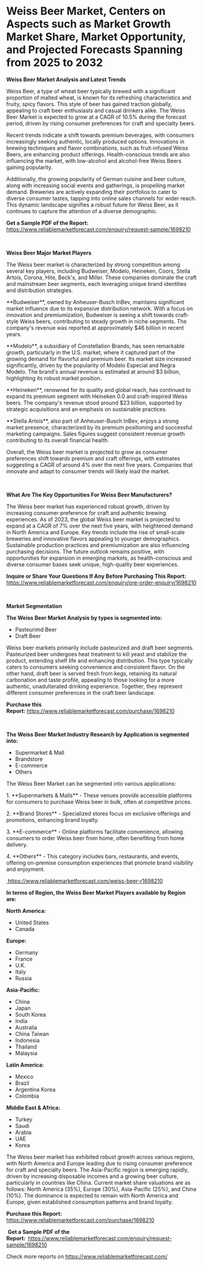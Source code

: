 <p><h1>Weiss Beer Market, Centers on Aspects such as Market Growth Market Share, Market Opportunity, and Projected Forecasts Spanning from 2025 to 2032</h1></p><p><strong>Weiss Beer Market Analysis and Latest Trends</strong></p>
<p><p>Weiss Beer, a type of wheat beer typically brewed with a significant proportion of malted wheat, is known for its refreshing characteristics and fruity, spicy flavors. This style of beer has gained traction globally, appealing to craft beer enthusiasts and casual drinkers alike. The Weiss Beer Market is expected to grow at a CAGR of 10.5% during the forecast period, driven by rising consumer preferences for craft and specialty beers.</p><p>Recent trends indicate a shift towards premium beverages, with consumers increasingly seeking authentic, locally produced options. Innovations in brewing techniques and flavor combinations, such as fruit-infused Weiss Beers, are enhancing product offerings. Health-conscious trends are also influencing the market, with low-alcohol and alcohol-free Weiss Beers gaining popularity. </p><p>Additionally, the growing popularity of German cuisine and beer culture, along with increasing social events and gatherings, is propelling market demand. Breweries are actively expanding their portfolios to cater to diverse consumer tastes, tapping into online sales channels for wider reach. This dynamic landscape signifies a robust future for Weiss Beer, as it continues to capture the attention of a diverse demographic.</p></p>
<p><strong>Get a Sample PDF of the Report:&nbsp;</strong> <a href="https://www.reliablemarketforecast.com/enquiry/request-sample/1698210?utm_campaign=2291&utm_medium=2&utm_source=Github&utm_content=ia&utm_term=07042025&utm_id=weiss-beer">https://www.reliablemarketforecast.com/enquiry/request-sample/1698210</a></p>
<p>&nbsp;</p>
<p><strong>Weiss Beer Major Market Players</strong></p>
<p><p>The Weiss beer market is characterized by strong competition among several key players, including Budweiser, Modelo, Heineken, Coors, Stella Artois, Corona, Hite, Beck's, and Miller. These companies dominate the craft and mainstream beer segments, each leveraging unique brand identities and distribution strategies.</p><p>**Budweiser**, owned by Anheuser-Busch InBev, maintains significant market influence due to its expansive distribution network. With a focus on innovation and premiumization, Budweiser is seeing a shift towards craft-style Weiss beers, contributing to steady growth in niche segments. The company's revenue was reported at approximately $46 billion in recent years.</p><p>**Modelo**, a subsidiary of Constellation Brands, has seen remarkable growth, particularly in the U.S. market, where it captured part of the growing demand for flavorful and premium beer. Its market size increased significantly, driven by the popularity of Modelo Especial and Negra Modelo. The brand's annual revenue is estimated at around $3 billion, highlighting its robust market position.</p><p>**Heineken**, renowned for its quality and global reach, has continued to expand its premium segment with Heineken 0.0 and craft-inspired Weiss beers. The company's revenue stood around $23 billion, supported by strategic acquisitions and an emphasis on sustainable practices.</p><p>**Stella Artois**, also part of Anheuser-Busch InBev, enjoys a strong market presence, characterized by its premium positioning and successful marketing campaigns. Sales figures suggest consistent revenue growth contributing to its overall financial health.</p><p>Overall, the Weiss beer market is projected to grow as consumer preferences shift towards premium and craft offerings, with estimates suggesting a CAGR of around 4% over the next five years. Companies that innovate and adapt to consumer trends will likely lead the market.</p></p>
<p>&nbsp;</p>
<p><strong>What Are The Key Opportunities For Weiss Beer Manufacturers?</strong></p>
<p><p>The Weiss beer market has experienced robust growth, driven by increasing consumer preference for craft and authentic brewing experiences. As of 2023, the global Weiss beer market is projected to expand at a CAGR of 7% over the next five years, with heightened demand in North America and Europe. Key trends include the rise of small-scale breweries and innovative flavors appealing to younger demographics. Sustainable production practices and premiumization are also influencing purchasing decisions. The future outlook remains positive, with opportunities for expansion in emerging markets, as health-conscious and diverse consumer bases seek unique, high-quality beer experiences.</p></p>
<p><strong>Inquire or Share Your Questions If Any Before Purchasing This Report:</strong> <a href="https://www.reliablemarketforecast.com/enquiry/pre-order-enquiry/1698210?utm_campaign=2291&utm_medium=2&utm_source=Github&utm_content=ia&utm_term=07042025&utm_id=weiss-beer">https://www.reliablemarketforecast.com/enquiry/pre-order-enquiry/1698210</a></p>
<p>&nbsp;</p>
<p><strong>Market Segmentation</strong></p>
<p><strong>The Weiss Beer Market Analysis by types is segmented into:</strong></p>
<p><ul><li>Pasteurimd Beer</li><li>Draft Beer</li></ul></p>
<p><p>Weiss beer markets primarily include pasteurized and draft beer segments. Pasteurized beer undergoes heat treatment to kill yeast and stabilize the product, extending shelf life and enhancing distribution. This type typically caters to consumers seeking convenience and consistent flavor. On the other hand, draft beer is served fresh from kegs, retaining its natural carbonation and taste profile, appealing to those looking for a more authentic, unadulterated drinking experience. Together, they represent different consumer preferences in the craft beer landscape.</p></p>
<p><strong>Purchase this Report:&nbsp;</strong><a href="https://www.reliablemarketforecast.com/purchase/1698210?utm_campaign=2291&utm_medium=2&utm_source=Github&utm_content=ia&utm_term=07042025&utm_id=weiss-beer">https://www.reliablemarketforecast.com/purchase/1698210</a></p>
<p>&nbsp;</p>
<p><strong>The Weiss Beer Market Industry Research by Application is segmented into:</strong></p>
<p><ul><li>Supermarket & Mall</li><li>Brandstore</li><li>E-commerce</li><li>Others</li></ul></p>
<p><p>The Weiss Beer Market can be segmented into various applications: </p><p>1. **Supermarkets & Malls** - These venues provide accessible platforms for consumers to purchase Weiss beer in bulk, often at competitive prices. </p><p>2. **Brand Stores** - Specialized stores focus on exclusive offerings and promotions, enhancing brand loyalty. </p><p>3. **E-commerce** - Online platforms facilitate convenience, allowing consumers to order Weiss beer from home, often benefiting from home delivery. </p><p>4. **Others** - This category includes bars, restaurants, and events, offering on-premise consumption experiences that promote brand visibility and enjoyment.</p></p>
<p><a href="https://www.reliablemarketforecast.com/weiss-beer-r1698210?utm_campaign=2291&utm_medium=2&utm_source=Github&utm_content=ia&utm_term=07042025&utm_id=weiss-beer">&nbsp;https://www.reliablemarketforecast.com/weiss-beer-r1698210</a></p>
<p><strong>In terms of Region, the Weiss Beer Market Players available by Region are:</strong></p>
<p>
    <p> <strong> North America: </strong>
        <ul>
            <li>United States</li>
            <li>Canada</li>
        </ul>
        </p> 
    <p> <strong> Europe: </strong>
        <ul>
            <li>Germany</li>
            <li>France</li>
            <li>U.K.</li>
            <li>Italy</li>
            <li>Russia</li>
        </ul>
        </p> 
    <p> <strong> Asia-Pacific: </strong>
        <ul>
            <li>China</li>
            <li>Japan</li>
            <li>South Korea</li>
            <li>India</li>
            <li>Australia</li>
            <li>China Taiwan</li>
            <li>Indonesia</li>
            <li>Thailand</li>
            <li>Malaysia</li>
        </ul>
        </p> 
    <p> <strong> Latin America: </strong>
        <ul>
            <li>Mexico</li>
            <li>Brazil</li>
            <li>Argentina Korea</li>
            <li>Colombia</li>
        </ul>
        </p> 
    <p> <strong> Middle East & Africa: </strong>
        <ul>
            <li>Turkey</li>
            <li>Saudi</li>
            <li>Arabia</li>
            <li>UAE</li>
            <li>Korea</li>
        </ul>
    </p>
    </p>
<p><p>The Weiss beer market has exhibited robust growth across various regions, with North America and Europe leading due to rising consumer preference for craft and specialty beers. The Asia-Pacific region is emerging rapidly, driven by increasing disposable incomes and a growing beer culture, particularly in countries like China. Current market share valuations are as follows: North America (35%), Europe (30%), Asia-Pacific (25%), and China (10%). The dominance is expected to remain with North America and Europe, given established consumption patterns and brand loyalty.</p></p>
<p><strong>Purchase this Report: </strong><a href="https://www.reliablemarketforecast.com/purchase/1698210?utm_campaign=2291&utm_medium=2&utm_source=Github&utm_content=ia&utm_term=07042025&utm_id=weiss-beer">https://www.reliablemarketforecast.com/purchase/1698210</a></p>
<p>&nbsp;<strong>Get a Sample PDF of the Report:&nbsp;&nbsp;</strong><a href="https://www.reliablemarketforecast.com/enquiry/request-sample/1698210?utm_campaign=2291&utm_medium=2&utm_source=Github&utm_content=ia&utm_term=07042025&utm_id=weiss-beer">https://www.reliablemarketforecast.com/enquiry/request-sample/1698210</a></p>
<p><strong></strong></p>
<p>Check more reports on <a href="https://www.reliablemarketforecast.com/?utm_campaign=2291&utm_medium=2&utm_source=Github&utm_content=ia&utm_term=07042025&utm_id=weiss-beer">https://www.reliablemarketforecast.com/</a></p>